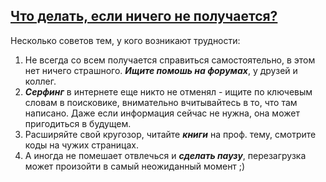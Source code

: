 ## [Что делать, если ничего не получается?](./readme.md)



Несколько советов тем, у кого возникают трудности:
1. Не всегда со всем получается справиться самостоятельно, в этом нет ничего страшного. ***Ищите помошь на форумах***, у друзей и коллег.
2. ***Серфинг*** в интернете еще никто не отменял - ищите по ключевым словам в поисковике, внимательно вчитывайтесь в то, что там написано. Даже если информация сейчас не нужна, она может пригодиться в будущем.
3. Расширяйте свой кругозор, читайте ***книги*** на проф. тему, смотрите коды на чужих страницах.
4. А иногда не помешает отвлечься и ***сделать паузу***, перезагрузка может произойти в самый неожиданный момент ;)